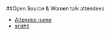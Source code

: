 ##Open Source & Women talk attendees

* [Attendee name](https://github.com/thelastjedi/osw-talk "github/twitter/facebook profile")
* [srishti](https://github.com/SrishtiGrover)


